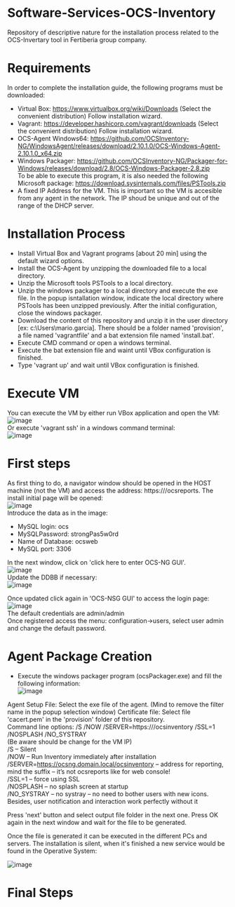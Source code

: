 # Software-Services-OCS-Inventory
Repository of descriptive nature for the installation process related to the OCS-Invertary tool in Fertiberia group company.
# Requirements   
In order to complete the installation guide, the following programs must be downloaded:     
- Virtual Box: https://www.virtualbox.org/wiki/Downloads (Select the convenient distribution)
  Follow installation wizard. 
- Vagrant: https://developer.hashicorp.com/vagrant/downloads (Select the convenient distribution)
  Follow installation wizard. 
- OCS-Agent Windows64: https://github.com/OCSInventory-NG/WindowsAgent/releases/download/2.10.1.0/OCS-Windows-Agent-2.10.1.0_x64.zip
- Windows Packager: https://github.com/OCSInventory-NG/Packager-for-Windows/releases/download/2.8/OCS-Windows-Packager-2.8.zip   
  To be able to execute this program, it is also needed the following Microsoft package: https://download.sysinternals.com/files/PSTools.zip
- A fixed IP Address for the VM. This is important so the VM is accesible from any agent in the network. The IP shoud be unique and out of the range of the DHCP server. 

 # Installation Process   
 - Install Virtual Box and Vagrant programs [about 20 min] using the default wizard options.
 - Install the OCS-Agent by unzipping the downloaded file to a local directory.
 - Unzip the Microsoft tools PSTools to a local directory.
 - Unzip the windows packager to a local directory and execute the exe file. In the popup isntallation window, indicate the local directory where PSTools has been unzipped previously. After the initial configuration, close the windows packager.
 - Download the content of this repository and unzip it in the user directory [ex: c:\Users\mario.garcia]. There should be a folder named 'provision', a file named 'vagrantfile' and a bat extension file named 'install.bat'.
 - Execute CMD command or open a windows terminal.
 - Execute the bat extension file and waint until VBox configuration is finished. 
 - Type 'vagrant up' and wait until VBox configuration is finished.

# Execute VM    
You can execute the VM by either run VBox application and open the VM:
   ![image](https://github.com/marioGarciaLopez/software-services-ocs-inventory/assets/143705941/fc739067-646d-4007-a436-537eb17c94ad)      
Or execute 'vagrant ssh' in a windows command terminal:   
![image](https://github.com/marioGarciaLopez/software-services-ocs-inventory/assets/143705941/ca986774-beba-48d0-a806-b8807e900442)   

# First steps   
As first thing to do, a navigator window should be opened in the HOST machine (not the VM) and access the address: https://<VM-IP>/ocsreports. The install initial page will be opened:   
![image](https://github.com/marioGarciaLopez/software-services-ocs-inventory/assets/143705941/51d86cd6-9f1b-4261-bf98-c112f1e62ee5)   
Introduce the data as in the image:  
- MySQL login: ocs
- MySQLPassword: strongPas5w0rd
- Name of Database: ocsweb
- MySQL port: 3306

In the next window, click on 'click here to enter OCS-NG GUI'.   
![image](https://github.com/marioGarciaLopez/software-services-ocs-inventory/assets/143705941/20f1f347-53f3-4f89-81cf-ddd9fe7ca4ad)   
Update the DDBB if necessary:   
![image](https://github.com/marioGarciaLopez/software-services-ocs-inventory/assets/143705941/a7ca8b76-0853-43dd-8639-388f11f57f26)   
 
Once updated click again in 'OCS-NSG GUI' to access the login page:   
![image](https://github.com/marioGarciaLopez/software-services-ocs-inventory/assets/143705941/e7c6664b-5cb3-4d15-b7f9-622fe31ebe8d)   
The default credentials are admin/admin   
Once registered access the menu: configuration->users, select user admin and change the default password.   

# Agent Package Creation   
- Execute the windows packager program (ocsPackager.exe) and fill the following information:   
![image](https://github.com/marioGarciaLopez/software-services-ocs-inventory/assets/143705941/9628d506-0524-4249-abe3-7ba494fe1f6c)
 
Agent Setup File: Select the exe file of the agent. (Mind to remove the filter name in the popup selection window)
Certificate file: Select file 'cacert.pem' in the 'provision' folder of this repository.   
Command line options: /S /NOW /SERVER=https://<IP VM>/ocsinventory /SSL=1 /NOSPLASH /NO_SYSTRAY   
(Be aware <IP VM> should be change for the VM IP)    
/S – Silent   
/NOW – Run Inventory immediately after installation   
/SERVER=https://ocsng.domain.local/ocsinventory – address for reporting, mind the suffix – it’s not ocsreports like for web console!   
/SSL=1 – force using SSL   
/NOSPLASH – no splash screen at startup   
/NO_SYSTRAY – no systray – no need to bother users with new icons. Besides, user notification and interaction work perfectly without it

Press 'next' button and select output file folder in the next one. Press OK again in the next window and wait for the file to be generated.   

Once the file is generated it can be executed in the different PCs and servers. The installation is silent, when it's finished a new service would be found in the Operative System:   

![image](https://github.com/marioGarciaLopez/software-services-ocs-inventory/assets/143705941/dbf4e62f-b182-4a2f-9752-d5cb33cc8c97)   

# Final Steps   











  
